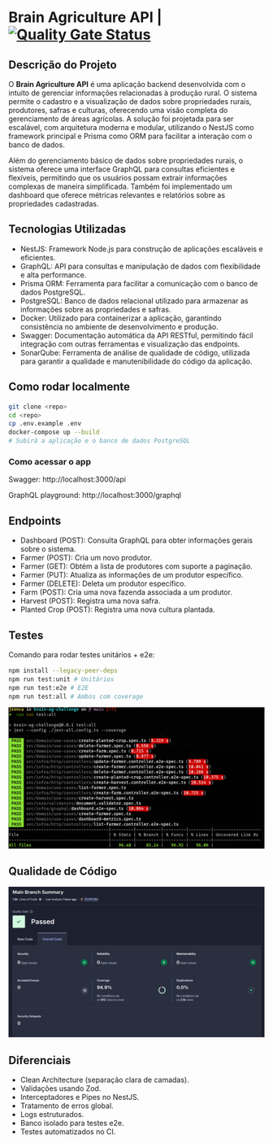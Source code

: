 # Brain Agriculture API |  [![Quality Gate Status](https://sonarcloud.io/api/project_badges/measure?project=JRonca_brain-ag-challenge&metric=alert_status)](https://sonarcloud.io/summary/new_code?id=JRonca_brain-ag-challenge)

## Descrição do Projeto
O **Brain Agriculture API** é uma aplicação backend desenvolvida com o intuito de gerenciar informações relacionadas à produção rural. O sistema permite o cadastro e a visualização de dados sobre propriedades rurais, produtores, safras e culturas, oferecendo uma visão completa do gerenciamento de áreas agrícolas. A solução foi projetada para ser escalável, com arquitetura moderna e modular, utilizando o NestJS como framework principal e Prisma como ORM para facilitar a interação com o banco de dados.

Além do gerenciamento básico de dados sobre propriedades rurais, o sistema oferece uma interface GraphQL para consultas eficientes e flexíveis, permitindo que os usuários possam extrair informações complexas de maneira simplificada. Também foi implementado um dashboard que oferece métricas relevantes e relatórios sobre as propriedades cadastradas.

## Tecnologias Utilizadas

- NestJS: Framework Node.js para construção de aplicações escaláveis e eficientes.
- GraphQL: API para consultas e manipulação de dados com flexibilidade e alta performance.
- Prisma ORM: Ferramenta para facilitar a comunicação com o banco de dados PostgreSQL.
- PostgreSQL: Banco de dados relacional utilizado para armazenar as informações sobre as propriedades e safras.
- Docker: Utilizado para containerizar a aplicação, garantindo consistência no ambiente de desenvolvimento e produção.
- Swagger: Documentação automática da API RESTful, permitindo fácil integração com outras ferramentas e visualização das endpoints.
- SonarQube: Ferramenta de análise de qualidade de código, utilizada para garantir a qualidade e manutenibilidade do código da aplicação.

## Como rodar localmente

```bash
git clone <repo>
cd <repo>
cp .env.example .env
docker-compose up --build
# Subirá a aplicação e o banco de dados PostgreSQL
```

### Como acessar o app

Swagger: http://localhost:3000/api

GraphQL playground: http://localhost:3000/graphql

## Endpoints

- Dashboard (POST): Consulta GraphQL para obter informações gerais sobre o sistema.
- Farmer (POST): Cria um novo produtor.
- Farmer (GET): Obtém a lista de produtores com suporte a paginação.
- Farmer (PUT): Atualiza as informações de um produtor específico.
- Farmer (DELETE): Deleta um produtor específico.
- Farm (POST): Cria uma nova fazenda associada a um produtor.
- Harvest (POST): Registra uma nova safra.
- Planted Crop (POST): Registra uma nova cultura plantada.

## Testes

Comando para rodar testes unitários + e2e:

```Bash
npm install --legacy-peer-deps
npm run test:unit # Unitários
npm run test:e2e # E2E
npm run test:all # Ambos com coverage
```
![Testes](./images/coverageJest.png)

## Qualidade de Código

![SonarQube](./images/sonarQube.png)


## Diferenciais

- Clean Architecture (separação clara de camadas).
- Validações usando Zod.
- Interceptadores e Pipes no NestJS.
- Tratamento de erros global.
- Logs estruturados.
- Banco isolado para testes e2e.
- Testes automatizados no CI.